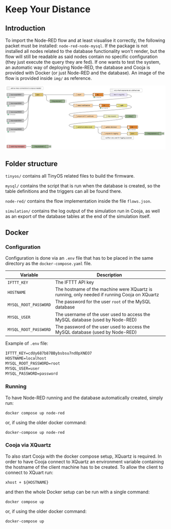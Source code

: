 # Keep Your Distance

## Introduction

To import the Node-RED flow and at least visualise it correctly, the following packet
must be installed: `node-red-node-mysql`. If the package is not installed all nodes related
to the database functionality won't render, but the flow will still be readable as said
nodes contain no specific configuration (they just execute the query they are fed). If
one wants to test the system, an automatic way of deploying Node-RED, the database and Cooja is provided
with Docker (or just Node-RED and the database). An image of the flow is provided inside ``img/`` as reference.

![alt Node-RED flow](img/flow.png)

## Folder structure

`tinyos/` contains all TinyOS related files to build the firmware.

`mysql/` contains the script that is run when the database is created, so the table definitions and the 
triggers can all be found there.

`node-red/` contains the flow implementation inside the file `flows.json`.

``simulation/`` contains the log output of the simulation run in Cooja, as well as an export of the
database tables at the end of the simulation itself. 

## Docker

### Configuration

Configuration is done via an `.env` file that has to be placed in the same directory as the `docker-compose.yaml` file.

| Variable | Description |
|----------|-------------|
| `IFTTT_KEY` | The IFTTT API key |
| `HOSTNAME` | The hostname of the machine were XQuartz is running, only needed if running Cooja on XQuartz |
| `MYSQL_ROOT_PASSWORD` | The password for the user `root` of the MySQL database |
| `MYSQL_USER` | The username of the user used to access the MySQL database (used by Node-RED) |
| `MYSQL_ROOT_PASSWORD` | The password of the user used to access the MySQL database (used by Node-RED)  |

Example of `.env` file:

```
IFTTT_KEY=cdUy687b87BBybsbsu7ndOpXNEO7
HOSTNAME=localhost
MYSQL_ROOT_PASSWORD=root
MYSQL_USER=user
MYSQL_PASSWORD=password
```

### Running

To have Node-RED running and the database automatically created, simply run:

```
docker compose up node-red
```

or, if using the older docker command:

```
docker-compose up node-red
```

### Cooja via XQuartz

To also start Cooja with the docker compose setup, XQuartz is required. In order to have Cooja connect
to XQuartz an environment variable containing the hostname of the client machine has to be created. To
allow the client to connect to XQuart run:

```
xhost + ${HOSTNAME}
```

and then the whole Docker setup can be run with a single command:

```
docker compose up
```

or, if using the older docker command:

```
docker-compose up
```